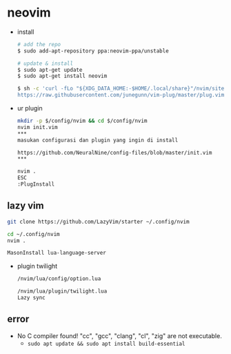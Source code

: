 # neovim
- install
  ```bash
  # add the repo
  $ sudo add-apt-repository ppa:neovim-ppa/unstable

  # update & install
  $ sudo apt-get update
  $ sudo apt-get install neovim

  $ sh -c 'curl -fLo "${XDG_DATA_HOME:-$HOME/.local/share}"/nvim/site/autoload/plug.vim --create-dirs \
  https://raw.githubusercontent.com/junegunn/vim-plug/master/plug.vim'
  ```

- ur plugin
  ```bash
  mkdir -p $/config/nvim && cd $/config/nvim
  nvim init.vim
  ***
  masukan configurasi dan plugin yang ingin di install

  https://github.com/NeuralNine/config-files/blob/master/init.vim
  ***

  nvim .
  ESC
  :PlugInstall
  ```

## lazy vim
```bash
git clone https://github.com/LazyVim/starter ~/.config/nvim

cd ~/.config/nvim
nvim .

MasonInstall lua-language-server
```

- plugin twilight
  ```bash
  /nvim/lua/config/option.lua

  /nvim/lua/plugin/twilight.lua
  Lazy sync
  ```

## error
- No C compiler found! "cc", "gcc", "clang", "cl", "zig" are not executable.
  - ```sudo apt update && sudo apt install build-essential```